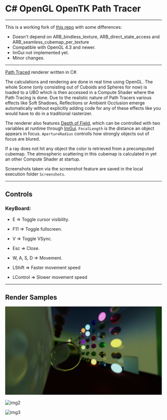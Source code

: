 # C# OpenGL OpenTK Path Tracer

---

This is a working fork of [this repo](https://github.com/JulianStambuk/OpenTK-PathTracer/tree/master) with some differences:
- Doesn't depend on ARB_bindless_texture, ARB_direct_state_access and ARB_seamless_cubemap_per_texture
- Compatible with OpenGL 4.3 and newer.
- ImGui not implemented yet.
- Minor changes.

---

[Path Traced](https://en.wikipedia.org/wiki/Path_Tracing) renderer written in C#.

The calculations and rendering are done in real time using OpenGL. 
The whole Scene (only consisting out of Cuboids and Spheres for now) is loaded to a UBO which is then accessed in a Compute Shader where the Path Tracing is done.
Due to the realistic nature of Path Tracers various effects like Soft Shadows, Reflections or Ambient Occlusion emerge automatically without explicitly adding code for any of these effects like you would have to do in a traditional rasterizer.

The renderer also features [Depth of Field](https://en.wikipedia.org/wiki/Depth_of_field), which can be controlled with two variables at runtime through [ImGui](https://github.com/ocornut/imgui).
`FocalLength` is the distance an object appears in focus.
`ApertureRadius` controlls how strongly objects out of focus are blured.

If a ray does not hit any object the color is retrieved from a precomputed cubemap.
The atmospheric scattering in this cubemap is calculated in yet an other Compute Shader at startup.

Screenshots taken via the screenshot feature are saved in the local execution folder `Screenshots`.

---

## **Controls**

### **KeyBoard:**
* E => Toggle cursor visibility.
* F11 => Toggle fullscreen.
* V => Toggle VSync.
* Esc => Close.

* W, A, S, D => Movement.
* LShift => Faster movement speed
* LControl => Slower movement speed

---

## **Render Samples**

![img1](https://github.com/Starklosch/OpenTK-PathTracer/blob/main/Screenshots/img1.png?raw=true)

![img2](https://github.com/Starklosch/OpenTK-PathTracer/blob/main/Screenshots/img2.png?raw=true)

![img3](https://github.com/Starklosch/OpenTK-PathTracer/blob/main/Screenshots/img3.png?raw=true)
